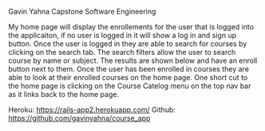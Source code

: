 Gavin Yahna
Capstone Software Engineering

My home page will display the enrollements for the user that is logged into the applicaiton, if no user is logged in it will show a log in and sign up button. Once the user is logged in they are able to search for courses by clicking on the search tab. The search filters allow the user to search course by name or subject. The results are shown below and have an enroll button next to them. Once the user has been enrolled in courses they are able to look at their enrolled courses on the home page. One short cut to the home page is clicking on the Course Catelog menu on the top nav bar as it links back to the home page.

Heroku: https://rails-app2.herokuapp.com/
Github: https://github.com/gavinyahna/course_app
